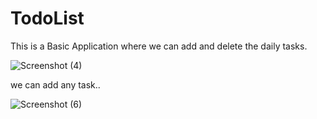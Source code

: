 # TodoList
This is a Basic Application where we can add and delete the daily tasks.




![Screenshot (4)](https://user-images.githubusercontent.com/116895826/199067058-7dce24b1-71a6-4866-8b7d-bdc5aaf5be1f.png)



we can add any task..


![Screenshot (6)](https://user-images.githubusercontent.com/116895826/199067101-52b09a4a-05e7-411d-a75c-bbfdd0fa1398.png)
